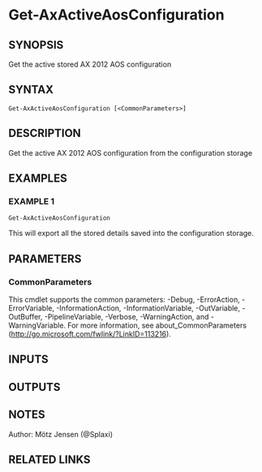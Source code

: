 ﻿---
external help file: ax2012.tools-help.xml
Module Name: ax2012.tools
online version:
schema: 2.0.0
---

# Get-AxActiveAosConfiguration

## SYNOPSIS
Get the active stored AX 2012 AOS configuration

## SYNTAX

```
Get-AxActiveAosConfiguration [<CommonParameters>]
```

## DESCRIPTION
Get the active AX 2012 AOS configuration from the configuration storage

## EXAMPLES

### EXAMPLE 1
```
Get-AxActiveAosConfiguration
```

This will export all the stored details saved into the configuration storage.

## PARAMETERS

### CommonParameters
This cmdlet supports the common parameters: -Debug, -ErrorAction, -ErrorVariable, -InformationAction, -InformationVariable, -OutVariable, -OutBuffer, -PipelineVariable, -Verbose, -WarningAction, and -WarningVariable.
For more information, see about_CommonParameters (http://go.microsoft.com/fwlink/?LinkID=113216).

## INPUTS

## OUTPUTS

## NOTES
Author: Mötz Jensen (@Splaxi)

## RELATED LINKS
